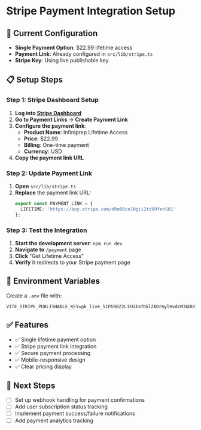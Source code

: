 # Stripe Payment Integration Setup

## 🎯 **Current Configuration**
- **Single Payment Option**: $22.99 lifetime access
- **Payment Link**: Already configured in `src/lib/stripe.ts`
- **Stripe Key**: Using live publishable key

## 📋 **Setup Steps**

### **Step 1: Stripe Dashboard Setup**
1. **Log into [Stripe Dashboard](https://dashboard.stripe.com)**
2. **Go to Payment Links** → **Create Payment Link**
3. **Configure the payment link**:
   - **Product Name**: Infiniprep Lifetime Access
   - **Price**: $22.99
   - **Billing**: One-time payment
   - **Currency**: USD
4. **Copy the payment link URL**

### **Step 2: Update Payment Link**
1. **Open** `src/lib/stripe.ts`
2. **Replace** the payment link URL:
   ```typescript
   export const PAYMENT_LINK = {
     LIFETIME: 'https://buy.stripe.com/dRm00ce1Ngii2td89YenS01'
   };
   ```

### **Step 3: Test the Integration**
1. **Start the development server**: `npm run dev`
2. **Navigate to** `/payment` page
3. **Click** "Get Lifetime Access"
4. **Verify** it redirects to your Stripe payment page

## 🔧 **Environment Variables**
Create a `.env` file with:
```
VITE_STRIPE_PUBLISHABLE_KEY=pk_live_51PG98Z2L1EUJndt6l2ADrmylHvdcM3GOU8i5G35A9tEg5UJXHGcyQqVDlkUPy0W6NDX2aZ9dFs9NIqjkH5PRgLS300SOzlHk9s
```

## ✅ **Features**
- ✅ Single lifetime payment option
- ✅ Stripe payment link integration
- ✅ Secure payment processing
- ✅ Mobile-responsive design
- ✅ Clear pricing display

## 🚀 **Next Steps**
- [ ] Set up webhook handling for payment confirmations
- [ ] Add user subscription status tracking
- [ ] Implement payment success/failure notifications
- [ ] Add payment analytics tracking 
